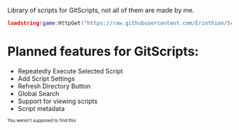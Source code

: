 Library of scripts for GitScripts, not all of them are made by me.

```Lua
loadstring(game:HttpGet("https://raw.githubusercontent.com/Erinthian/Scripts/main/GitScripts"))()
```

# Planned features for GitScripts:
* Repeatedly Execute Selected Script
* Add Script Settings
* Refresh Directory Button
* Global Search
* Support for viewing scripts
* Script metadata

<sup><sub>You weren't supposed to find this</sub></sup>
